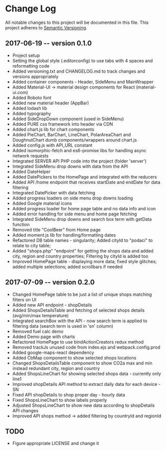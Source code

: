 # Change Log
All notable changes to this project will be documented in this file.
This project adheres to [Semantic Versioning](http://semver.org/).


## 2017-06-19 -- version 0.1.0
- Project setup
- Setting the global style (.editorconfig) to use tabs with 4 spaces and reformatting code
- Added versioning.txt and CHANGELOG.md to track changes and versions appropriately
- Added container components - Header, SideMenu and MainWrapper
- Added Material-UI -> material design components for React (material-ui.com)
- Added Roboto font
- Added new material header (AppBar)
- Added lodash lib
- Added typography
- Added SideDropDown component (used in SideMenu)
- Added PURE css framework into header via CDN
- Added chart.js lib for chart components
- Added PieChart, BarChart, LineChart, PolarAreaChart and DoughnutChart dumb components/wrappers around chart.js
- Added config.js with API_URL constant
- Added isomorphic-fetch and es6-promise libs for handling async network requests
- Integrated SERVER API PHP code into the project (folder 'server')
- Integrated SideMenu drop downs with data from the API 
- Added DateHelper
- Added DatePickers to the HomePage and integrated with the reducers
- Added API /home endpoint that receives startDate and endDate for data filtering 
- Integrated DatePicker with data fetching
- Added progress loaders on side menu drop downs loading
- Added Google material icons
- Added progress loader for home page table and no data info and icon
- Added error handling for side menu and home page fetching
- Integrated SideMenu drop downs and search box term with getData function
- Removed title "CoolBeer" from Home page
- Added moment.js lib for handling/formatting dates
- Refactored DB table names - singularity; Added cityId to "podaci" to relate to city table;
- Added "shops.php" "endpoint" for getting the shops data and added city, region and country properties; Filtering by cityId is added too
- Improved HomePage table - displaying more data; fixed style glitches; added multiple selections; added scrollbars if needed


## 2017-07-09 -- version 0.2.0
- Changed HomePage table to be just a list of unique shops matching filters on UI
- Added new API endpoint - shopDetails
- Added ShopsDetailsTable and fetching of selected shops details (avg/min/max temperature)
- Integrated searchBox with the API - now search term is applied to filtering data (search term is used in 'sn' column)
- Removed fuel calc demo
- Added Demo page with charts
- Refactored HomePage to use bindActionCreators redux method
- Removed trackJs unused code from index.ejs and webpack.config.prod
- Added google-maps-react dependency
- Added CbMap component to show selected shops locations
- Changed ShopsDetailsTable component to show CO2a max and min instead redundant city, region and country
- Added ShopsLineChart for showing selected shops data - currently only line1
- Improved shopDetails API method to extract daily data for each device - SN
- Fixed API shopDetails to shop proper day - hourly data
- Fixed ShopsLineChart to show labels properly
- Adjusted ShopsLineChart to show new data according to shopDetails API changes
- Improved API shops method -> added filtering by countryId and regionId

## TODO
- Figure appropriate LICENSE and change it
